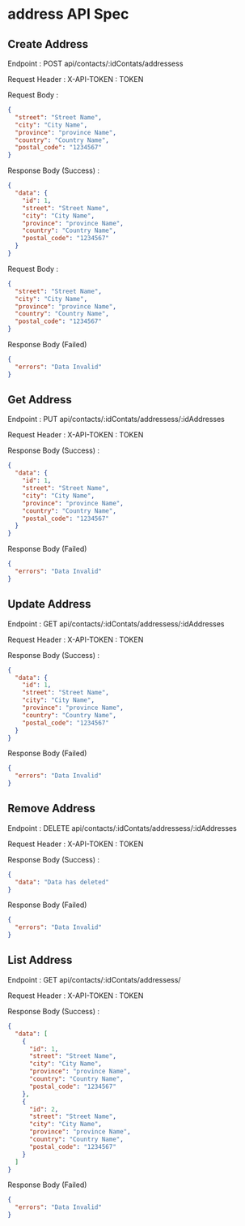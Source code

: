 # address API Spec

## Create Address

Endpoint : POST api/contacts/:idContats/addressess

Request Header :
X-API-TOKEN : TOKEN

Request Body :

```json
{
  "street": "Street Name",
  "city": "City Name",
  "province": "province Name",
  "country": "Country Name",
  "postal_code": "1234567"
}
```

Response Body (Success) :

```json
{
  "data": {
    "id": 1,
    "street": "Street Name",
    "city": "City Name",
    "province": "province Name",
    "country": "Country Name",
    "postal_code": "1234567"
  }
}
```

Request Body :

```json
{
  "street": "Street Name",
  "city": "City Name",
  "province": "province Name",
  "country": "Country Name",
  "postal_code": "1234567"
}
```

Response Body (Failed)

```json
{
  "errors": "Data Invalid"
}
```

## Get Address

Endpoint : PUT api/contacts/:idContats/addressess/:idAddresses

Request Header :
X-API-TOKEN : TOKEN

Response Body (Success) :

```json
{
  "data": {
    "id": 1,
    "street": "Street Name",
    "city": "City Name",
    "province": "province Name",
    "country": "Country Name",
    "postal_code": "1234567"
  }
}
```

Response Body (Failed)

```json
{
  "errors": "Data Invalid"
}
```

## Update Address

Endpoint : GET api/contacts/:idContats/addressess/:idAddresses

Request Header :
X-API-TOKEN : TOKEN

Response Body (Success) :

```json
{
  "data": {
    "id": 1,
    "street": "Street Name",
    "city": "City Name",
    "province": "province Name",
    "country": "Country Name",
    "postal_code": "1234567"
  }
}
```

Response Body (Failed)

```json
{
  "errors": "Data Invalid"
}
```

## Remove Address

Endpoint : DELETE api/contacts/:idContats/addressess/:idAddresses

Request Header :
X-API-TOKEN : TOKEN

Response Body (Success) :

```json
{
  "data": "Data has deleted"
}
```

Response Body (Failed)

```json
{
  "errors": "Data Invalid"
}
```

## List Address

Endpoint : GET api/contacts/:idContats/addressess/

Request Header :
X-API-TOKEN : TOKEN

Response Body (Success) :

```json
{
  "data": [
    {
      "id": 1,
      "street": "Street Name",
      "city": "City Name",
      "province": "province Name",
      "country": "Country Name",
      "postal_code": "1234567"
    },
    {
      "id": 2,
      "street": "Street Name",
      "city": "City Name",
      "province": "province Name",
      "country": "Country Name",
      "postal_code": "1234567"
    }
  ]
}
```

Response Body (Failed)

```json
{
  "errors": "Data Invalid"
}
```
